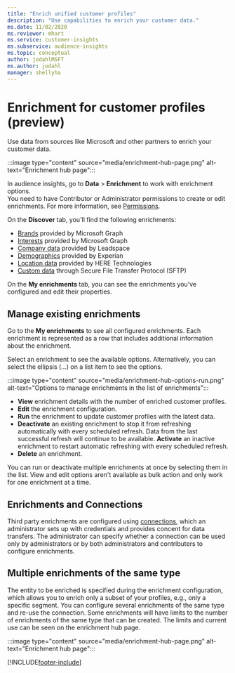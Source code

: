 ```yaml
---
title: "Enrich unified customer profiles"
description: "Use capabilities to enrich your customer data."
ms.date: 11/02/2020
ms.reviewer: mhart
ms.service: customer-insights
ms.subservice: audience-insights
ms.topic: conceptual
author: jodahlMSFT
ms.author: jodahl
manager: shellyha
---
```


# Enrichment for customer profiles (preview)

Use data from sources like Microsoft and other partners to enrich your customer data.

:::image type="content" source="media/enrichment-hub-page.png" alt-text="Enrichment hub page":::

In audience insights, go to **Data** > **Enrichment** to work with enrichment options.    
You need to have Contributor or Administrator permissions to create or edit enrichments. For more information, see [Permissions](permissions.md).

On the **Discover** tab, you'll find the following enrichments:

- [Brands](enrichment-microsoft-graph.md) provided by Microsoft Graph
- [Interests](enrichment-microsoft-graph.md) provided by Microsoft Graph
- [Company data](enrichment-leadspace.md) provided by Leadspace
- [Demographics](enrichment-experian.md) provided by Experian
- [Location data](enrichment-here.md) provided by HERE Technologies
- [Custom data](enrichment-SFTP-custom-import.md) through Secure File Transfer Protocol (SFTP)

On the **My enrichments** tab, you can see the enrichments you've configured and edit their properties.

## Manage existing enrichments

Go to the **My enrichments** to see all configured enrichments. Each enrichment is represented as a row that includes additional information about the enrichment.

Select an enrichment to see the available options. Alternatively, you can select the ellipsis (...) on a list item to see the options.

:::image type="content" source="media/enrichment-hub-options-run.png" alt-text="Options to manage enrichments in the list of enrichments":::

- **View** enrichment details with the number of enriched customer profiles.
- **Edit** the enrichment configuration.
- **Run** the enrichment to update customer profiles with the latest data.
- **Deactivate** an existing enrichment to stop it from refreshing automatically with every scheduled refresh. Data from the last successful refresh will continue to be available. **Activate** an inactive enrichment to restart automatic refreshing with every scheduled refresh.
- **Delete** an enrichment.

You can run or deactivate multiple enrichments at once by selecting them in the list. View and edit options aren't available as bulk action and only work for one enrichment at a time.

## Enrichments and Connections

Third party enrichments are configured using [connections](connections.md), which an administrator sets up with credentials and provides concent for data transfers. The administrator can specify whether a connection can be used only by administrators or by both administrators and contributers to configure enrichments.  

## Multiple enrichments of the same type

The entity to be enriched is specified during the enrichment configuration, which allows you to enrich only a subset of your profiles, e.g., only a specific segment. You can configure several enrichments of the same type and re-use the connection. Some enrichments will have limits to the number of enrichments of the same type that can be created. The limits and current use can be seen on the enrichment hub page.

:::image type="content" source="media/enrichment-hub-page.png" alt-text="Enrichment hub page":::

[!INCLUDE[footer-include](../includes/footer-banner.md)]
